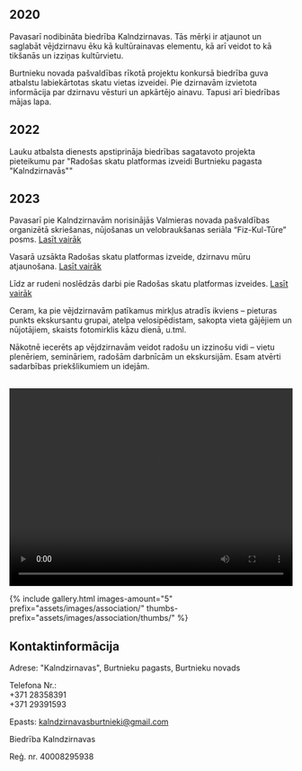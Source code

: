 ## 2020
Pavasarī nodibināta biedrība Kalndzirnavas. Tās mērķi ir atjaunot un saglabāt vējdzirnavu ēku kā kultūrainavas elementu, kā arī veidot to kā tikšanās un izziņas kultūrvietu.

Burtnieku novada pašvaldības rīkotā projektu konkursā biedrība guva atbalstu labiekārtotas skatu vietas izveidei. Pie dzirnavām izvietota informācija par dzirnavu vēsturi un apkārtējo ainavu.
Tapusi arī biedrības mājas lapa.

## 2022
Lauku atbalsta dienests apstiprināja biedrības sagatavoto projekta pieteikumu par "Radošas skatu platformas izveidi Burtnieku pagasta "Kalndzirnavās""

## 2023
Pavasarī pie Kalndzirnavām norisinājās Valmieras novada pašvaldības organizētā skriešanas, nūjošanas un velobraukšanas seriāla “Fiz-Kul-Tūre” posms. <a href="{% post_url 2023-05-18-fiz-kul-ture-kalndzirnavas %}">Lasīt vairāk</a>

Vasarā uzsākta Radošas skatu platformas izveide, dzirnavu mūru atjaunošana. <a href="{% post_url 2023-07-28-uzsakti-remontdarbi %}">Lasīt vairāk</a>

Līdz ar rudeni noslēdzās darbi pie Radošas skatu platformas izveides. <a href="{% post_url 2023-10-10-kalndzirnavas-izveidota-radosa-skatu-platforma %}">Lasīt vairāk</a>

Ceram, ka pie vējdzirnavām patīkamus mirkļus atradīs ikviens – pieturas punkts ekskursantu grupai, atelpa velosipēdistam, sakopta vieta gājējiem un nūjotājiem, skaists fotomirklis kāzu dienā, u.tml.

Nākotnē iecerēts ap vējdzirnavām veidot radošu un izzinošu vidi – vietu plenēriem, semināriem, radošām darbnīcām un ekskursijām.
Esam atvērti sadarbības priekšlikumiem un idejām.

<br>

<video width="640" height="352" controls style="max-width: 100%">
    <source src="{{ site.baseurl_root }}/assets/videos/sienazitis.mp4" type="video/mp4">
</video>

{% 
    include gallery.html 
    images-amount="5"
    prefix="assets/images/association/"
    thumbs-prefix="assets/images/association/thumbs/"
%}

## Kontaktinformācija

Adrese: "Kalndzirnavas", Burtnieku pagasts, Burtnieku novads

Telefona Nr.:<br>
+371 28358391<br>
+371 29391593

Epasts: <a href="mailto:kalndzirnavasburtnieki@gmail.com">kalndzirnavasburtnieki@gmail.com</a>

Biedrība Kalndzirnavas

Reģ. nr. 40008295938
